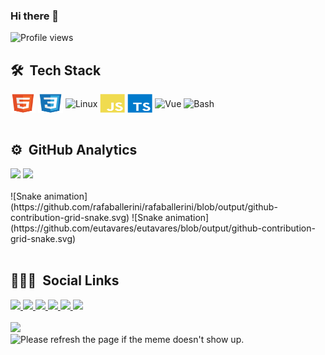 ### Hi there 👋

<p align="left"> <img src="https://komarev.com/ghpvc/?username=eutavares&color=yellow" alt="Profile views" /> </p>


## 🛠 &nbsp;Tech Stack
<div style="display: inline_block">
  <img align="center" alt="HTML" height="30" width="40" src="https://raw.githubusercontent.com/devicons/devicon/master/icons/html5/html5-original.svg">
  <img align="center" alt="CSS" height="30" width="40" src="https://raw.githubusercontent.com/devicons/devicon/master/icons/css3/css3-original.svg">
  <img align="center" alt="Linux" height="30" width="40" src="https://cdn.jsdelivr.net/gh/devicons/devicon/icons/linux/linux-original.svg" />
  <img align="center" alt="Js" height="30" width="40" src="https://raw.githubusercontent.com/devicons/devicon/master/icons/javascript/javascript-plain.svg">
  <img align="center" alt="Ts" height="30" width="40" src="https://raw.githubusercontent.com/devicons/devicon/master/icons/typescript/typescript-plain.svg">
  <img align="center" alt="Vue" height="30" width="40" src="https://cdn.jsdelivr.net/gh/devicons/devicon/icons/vuejs/vuejs-original.svg" />
  <img align="center" alt="Bash" height="30" width="40" src="https://cdn.jsdelivr.net/gh/devicons/devicon/icons/bash/bash-original.svg" />
</div>

<!--
<img align="right" alt="Rafa-pic" height="150" style="border-radius:50px;" src="https://media.discordapp.net/attachments/639956127056134178/890373478988013628/Publicacoes_Instagram_1_1.png?width=676&height=676">
-->
<br>

## ⚙️ &nbsp;GitHub Analytics

<div align="left">
  <img height="180em" src="https://github-readme-stats.vercel.app/api?username=eutavares&show_icons=true&theme=dracula&include_all_commits=true&count_private=true"/>
  <img height="180em" src="https://github-readme-stats.vercel.app/api/top-langs/?username=eutavares&layout=compact&langs_count=7&theme=dracula"/>
  <br><br>
  ![Snake animation](https://github.com/rafaballerini/rafaballerini/blob/output/github-contribution-grid-snake.svg)
  ![Snake animation](https://github.com/eutavares/eutavares/blob/output/github-contribution-grid-snake.svg)
</div>


<br>

## 👨🏽‍🦲 &nbsp;Social Links
<div> 
   <a href="https://www.instagram.com/_eutavares_/" target="_blank">
     <img src="https://img.shields.io/badge/-Instagram-%23E4405F?style=for-the-badge&logo=instagram&logoColor=white" >
    </a>
   <a href="https://discord.gg/BR5ybvDFSr" target="_blank">
    <img src="https://img.shields.io/badge/Discord-7289DA?style=for-the-badge&logo=discord&logoColor=white" >
   </a> 
   <a href = "mailto:migueltavares4540@gmail.com">
    <img src="https://img.shields.io/badge/-Gmail-%23333?style=for-the-badge&logo=gmail&logoColor=white" >
    </a>
   <a href="https://www.linkedin.com/in/eutavares/" target="_blank">
    <img src="https://img.shields.io/badge/-LinkedIn-%230077B5?style=for-the-badge&logo=linkedin&logoColor=white" >
   </a> 
   <a href="https://codepen.io/eutavares" target="_blank">
    <img src="https://img.shields.io/badge/Codepen-000000?style=for-the-badge&logo=codepen&logoColor=white">
   </a> 
   <a href="https://twitter.com/L33NH0M99" target="_blank">
    <img src="https://img.shields.io/badge/Twitter-1DA1F2?style=for-the-badge&logo=twitter&logoColor=white">
   </a> 
   <br><br>
   <img width="500em" src="https://github-readme-twitter-gazf.vercel.app/api?id=L33NH0M99&layout=wide&show_reply=off&show_retweet=off" />
</div>


<img src='https://random-memer.herokuapp.com/' title="Meme" alt="Please refresh the page if the meme doesn't show up.">







<!--
**EuTavares/EuTavares** is a ✨ _special_ ✨ repository because its `README.md` (this file) appears on your GitHub profile.

Here are some ideas to get you started:

- 🔭 I’m currently working on ...
- 🌱 I’m currently learning ...
- 👯 I’m looking to collaborate on ...
- 🤔 I’m looking for help with ...
- 💬 Ask me about ...
- 📫 How to reach me: ...
- 😄 Pronouns: ...
- ⚡ Fun fact: ...
-->
